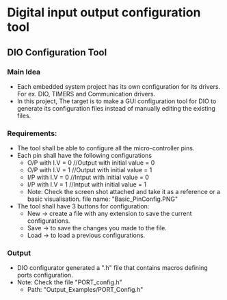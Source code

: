 # Digital input output configuration tool
 ## DIO Configuration Tool
 ### Main Idea
 - Each embedded system project has its own configuration for its drivers.
 For ex. DIO, TIMERS and Communication drivers.
 - In this project, The target is to make a GUI configuration tool for
 DIO to generate its configuration files instead of manually
 editing the existing files.

 ### Requirements:
 - The tool shall be able to configure all the micro-controller
 pins.
 - Each pin shall have the following configurations
	- O/P with I.V = 0   //Output with initial value = 0
	- O/P with I.V = 1	 //Output with initial value = 1
	- I/P with I.V = 0   //Intput with initial value = 0
	- I/P with I.V = 1   //Intput with initial value = 1
	- Note: Check the screen shot attached 
		and take it as a reference or a basic visualisation.
		file name: "Basic_PinConfig.PNG"
 - The tool shall have 3 buttons for configuration:
	- New -> create a file with any extension to save the current
	configurations.
	- Save -> to save the changes you made to the file.
	- Load -> to load a previous configurations.
	
  ### Output
  - DIO configurator generated a ".h" file that contains macros defining
    ports configuration.
  - Note: Check the file "PORT_config.h"
  	- Path: "Output_Examples/PORT_Config.h"
